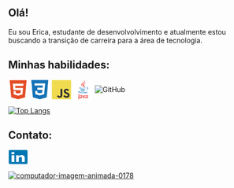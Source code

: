 ## Olá!

Eu sou Erica, estudante de desenvolvolvimento e atualmente estou buscando a transição de carreira para a área de tecnologia.

## Minhas habilidades:
<img align="center" width="40" height="40" alt="html" src="https://raw.githubusercontent.com/devicons/devicon/master/icons/html5/html5-plain.svg" style= "max-width:100%;"></img>  <img align="center" width="40" height="40" alt="css" src="https://raw.githubusercontent.com/devicons/devicon/master/icons/css3/css3-plain.svg" style= "max-width:100%;"></img>  <img align="center" width="40" height="40" alt="javascript" src="https://raw.githubusercontent.com/devicons/devicon/master/icons/javascript/javascript-original.svg" style= "max-width:100%;"></img>  <img align="center" width="40" height="40" alt="java" src="https://raw.githubusercontent.com/devicons/devicon/master/icons/java/java-original-wordmark.svg" style= "max-width:100%;"></img> <img align="center" width="40" height="40" alt="GitHub" src="https://www.iconsdb.com/icons/preview/guacamole-green/github-11-xxl.png" style= "max-width:100%;"> 


[![Top Langs](https://github-readme-stats.vercel.app/api/top-langs/?username=ericafslaurenti&layout=compact)](https://github.com/ericafslaurenti/github-readme-stats)

## Contato:
<a href="https://www.linkedin.com/in/erica-ferreira-laurenti-84a66725/" target= "_blank"> 
 <img align="center" alt="erica-linkedin" height="30" width="40" src="https://raw.githubusercontent.com/devicons/devicon/master/icons/linkedin/linkedin-original.svg" style= "max-width:100%;"> </a> 

<a href="https://www.imagensanimadas.com/cat-computadores-56.htm"><img src="https://www.imagensanimadas.com/data/media/56/computador-imagem-animada-0178.gif" border="0" alt="computador-imagem-animada-0178" /></a>
